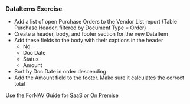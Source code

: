 ### DataItems Exercise

* Add a list of open Purchase Orders to the Vendor List report (Table Purchase Header, filtered by Document Type = Order)
* Create a header, body, and footer section for the new DataItem
* Add these fields to the body with their captions in the header
  * No
  * Doc Date
  * Status
  * Amount
* Sort by Doc Date in order descending
* Add the Amount field to the footer. Make sure it calculates the correct total

Use the ForNAV Guide for [SaaS]() or [On Premise]()

<!-- ToDO -> edit links -->